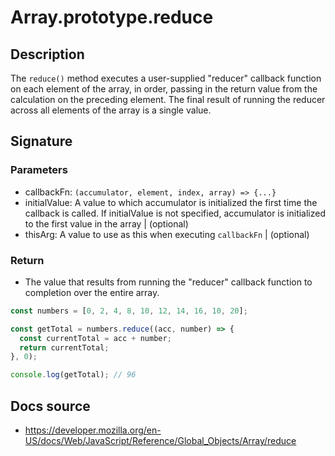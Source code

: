 # Array.prototype.reduce

## Description

The `reduce()` method executes a user-supplied "reducer" callback function on each element of the array, in order, passing in the return value from the calculation on the preceding element. The final result of running the reducer across all elements of the array is a single value.

## Signature

### Parameters

- callbackFn: `(accumulator, element, index, array) => {...}`
- initialValue: A value to which accumulator is initialized the first time the callback is called. If initialValue is not specified, accumulator is initialized to the first value in the array | (optional)
- thisArg: A value to use as this when executing `callbackFn` | (optional)

### Return

- The value that results from running the "reducer" callback function to completion over the entire array.

```javascript
const numbers = [0, 2, 4, 8, 10, 12, 14, 16, 10, 20];

const getTotal = numbers.reduce((acc, number) => {
  const currentTotal = acc + number;
  return currentTotal;
}, 0);

console.log(getTotal); // 96
```

## Docs source

- https://developer.mozilla.org/en-US/docs/Web/JavaScript/Reference/Global_Objects/Array/reduce
